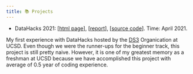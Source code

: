 ```yaml
---
title: 📚 Projects
---
```


- DataHacks 2021: [[html page](https://weiyueli7.github.io/DataHacks2021/Beginner_TheBalds_code.html)], [[report](https://drive.google.com/file/d/1YPIDtfS09ARYrcbHsIdaK3z5zeXteL4N/view?usp=sharing)], [[source code](https://github.com/weiyueli7/DataHacks2021)]. Time: April 2021.

 My first experience with DataHacks hosted by the [DS3](https://ds3.ucsd.edu/) Organication at UCSD. Even though we were the runner-ups for the beginner track, this project is still pretty naive. However, it is one of my greatest memory as a freshman at UCSD because we have accomplished this project with average of 0.5 year of coding experience.
